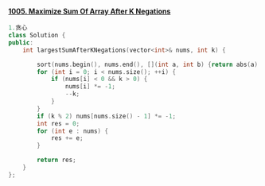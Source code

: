 #### [1005. Maximize Sum Of Array After K Negations](https://leetcode-cn.com/problems/maximize-sum-of-array-after-k-negations/)

```C++
1.贪心
class Solution {
public:
    int largestSumAfterKNegations(vector<int>& nums, int k) {

        sort(nums.begin(), nums.end(), [](int a, int b) {return abs(a) > abs(b);});
        for (int i = 0; i < nums.size(); ++i) {
            if (nums[i] < 0 && k > 0) {
                nums[i] *= -1;
                --k;
            }
        }
        if (k % 2) nums[nums.size() - 1] *= -1;
        int res = 0;
        for (int e : nums) {
            res += e;
        }

        return res;
    }
};
```

